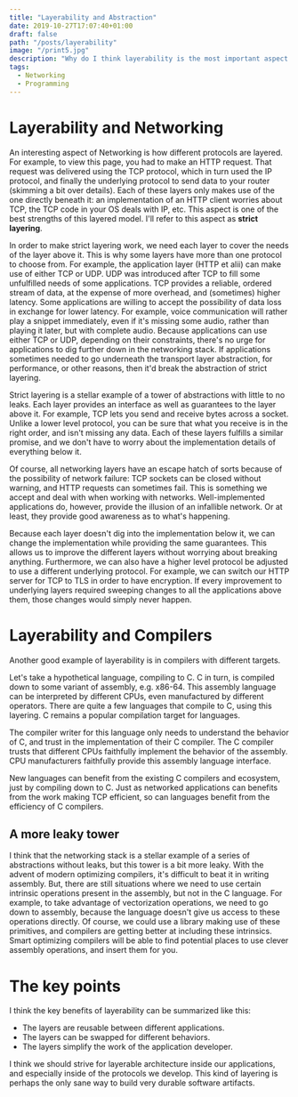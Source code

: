 ```yaml
---
title: "Layerability and Abstraction"
date: 2019-10-27T17:07:40+01:00
draft: false
path: "/posts/layerability"
image: "/print5.jpg"
description: "Why do I think layerability is the most important aspect of Networking?"
tags:
  - Networking
  - Programming
---
```


# Layerability and Networking

An interesting aspect of Networking is how different protocols are layered. For example, to view this page, you had to make
an HTTP request. That request was delivered using the TCP protocol, which in turn used the IP protocol, and finally the
underlying protocol to send data to your router (skimming a bit over details). Each of these layers only makes use of the one directly
beneath it: an implementation of an HTTP client worries about TCP, the TCP code in your OS deals with IP, etc.
This aspect is one of the best strengths of this layered model. I'll refer to this aspect as **strict layering**.

In order to make strict layering work, we need each layer to cover the needs of the layer above it. This is why some layers
have more than one protocol to choose from. For example, the application layer (HTTP et alii) can make use of either TCP or UDP.
UDP was introduced after TCP to fill some unfulfilled needs of some applications. TCP provides a reliable, ordered stream of data,
at the expense of more overhead, and (sometimes) higher latency. Some applications are willing to accept the possibility of data loss
in exchange for lower latency. For example, voice communication will rather play a snippet immediately, even if it's missing some audio,
rather than playing it later, but with complete audio. Because applications can use either TCP or UDP, depending on their constraints,
there's no urge for applications to dig further down in the networking stack. If applications sometimes needed to go underneath the transport layer abstraction,
for performance, or other reasons, then it'd break the abstraction of strict layering.

Strict layering is a stellar example of a tower of abstractions with little to no leaks. Each layer provides an interface as well
as guarantees to the layer above it. For example, TCP lets you send and receive bytes across a socket. Unlike a lower level protocol,
you can be sure that what you receive is in the right order, and isn't missing any data. Each of these layers fulfills a similar promise,
and we don't have to worry about the implementation details of everything below it.

Of course, all networking layers have an escape hatch of sorts because of the possibility of network failure:
TCP sockets can be closed without warning, and HTTP requests can sometimes fail. This is something we accept and deal with
when working with networks. Well-implemented applications do, however, provide the illusion of an infallible network. Or at least,
they provide good awareness as to what's happening.

Because each layer doesn't dig into the implementation below it, we can change the implementation while providing the same guarantees.
This allows us to improve the different layers without worrying about breaking anything. Furthermore, we can also have a higher level
protocol be adjusted to use a different underlying protocol. For example, we can switch our HTTP server for TCP to TLS in order
to have encryption. If every improvement to underlying layers required sweeping changes to all the applications above them,
those changes would simply never happen.

# Layerability and Compilers

Another good example of layerability is in compilers with different targets.

Let's take a hypothetical language, compiling to C. C in turn, is compiled down to some variant of assembly, e.g. x86-64.
This assembly language can be interpreted by different CPUs, even manufactured by different operators. There are quite
a few languages that compile to C, using this layering. C remains a popular compilation target for languages.

The compiler writer for this language only needs to understand the behavior of C, and trust in the implementation of their
C compiler. The C compiler trusts that different CPUs faithfully implement the behavior of the assembly. CPU manufacturers
faithfully provide this assembly language interface.

New languages can benefit from the existing C compilers and ecosystem, just by compiling down to C. Just as networked
applications can benefits from the work making TCP efficient, so can languages benefit from the efficiency of C compilers.

## A more leaky tower

I think that the networking stack is a stellar example of a series of abstractions without leaks, but this tower is a bit more leaky.
With the advent of modern optimizing compilers, it's difficult to beat it in writing assembly. But, there are still situations
where we need to use certain intrinsic operations present in the assembly, but not in the C language. For example, to take advantage
of vectorization operations, we need to go down to assembly, because the language doesn't give us access to these operations
directly. Of course, we could use a library making use of these primitives, and compilers are getting better at including these intrinsics.
Smart optimizing compilers will be able to find potential places to use clever assembly operations, and insert them for you.

# The key points
I think the key benefits of layerability can be summarized like this:

- The layers are reusable between different applications.
- The layers can be swapped for different behaviors.
- The layers simplify the work of the application developer.

I think we should strive for layerable architecture inside our applications, and especially
inside of the protocols we develop. This kind of layering is perhaps the only sane way to build very durable software artifacts.
